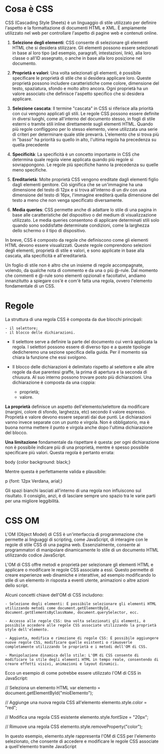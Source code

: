 # Cosa è CSS

CSS (Cascading Style Sheets) è un linguaggio di stile utilizzato per definire l'aspetto e la formattazione di documenti HTML e XML. È ampiamente utilizzato nel web per controllare l'aspetto di pagine web e contenuti online.

1. **Selezione degli elementi**: CSS consente di selezionare gli elementi HTML che si desidera stilizzare. Gli elementi possono essere selezionati in base al loro tipo (ad esempio, paragrafi, intestazioni, link), alla loro classe o all'ID assegnato, o anche in base alla loro posizione nel documento.

2. **Proprietà e valori**: Una volta selezionati gli elementi, è possibile specificare le proprietà di stile che si desidera applicare loro. Queste proprietà possono includere caratteristiche come colore, dimensione del testo, spaziatura, sfondo e molto altro ancora. Ogni proprietà ha un valore associato che definisce l'aspetto specifico che si desidera applicare.

3. **Selezione cascata**: Il termine "cascata" in CSS si riferisce alla priorità con cui vengono applicati gli stili. Le regole CSS possono essere definite in diversi luoghi, come all'interno del documento stesso, in fogli di stile esterni o tramite stili inline direttamente sugli elementi HTML. Quando più regole confliggono per lo stesso elemento, viene utilizzata una serie di criteri per determinare quale stile prevarrà. L'elemento che si trova più in "basso" ha priorità su quello in alto, l'ultima regola ha precedenza su quella precedente

4. **Specificità**: La specificità è un concetto importante in CSS che determina quale regola viene applicata quando più regole si sovrappongono. Le regole più specifiche hanno la precedenza su quelle meno specifiche.

5. **Ereditarietà**: Molte proprietà CSS vengono ereditate dagli elementi figlio dagli elementi genitore. Ciò significa che se un'immagine ha una dimensione del testo di 12px e si trova all'interno di un div con una dimensione del testo di 16px, l'immagine erediterà quella dimensione del testo a meno che non venga specificato diversamente.

6. **Media queries**: CSS permette anche di adattare lo stile di una pagina in base alle caratteristiche del dispositivo o del medium di visualizzazione utilizzato. Le media queries consentono di applicare determinati stili solo quando sono soddisfatte determinate condizioni, come la larghezza dello schermo o il tipo di dispositivo.

In breve, CSS è composto da regole che definiscono come gli elementi HTML devono essere visualizzati. Queste regole comprendono selezioni degli elementi, proprietà di stile e valori, e sono applicate in base alla cascata, alla specificità e all'ereditarietà.

Un foglio di stile non è altro che un insieme di regole accompagnate, volendo, da qualche nota di commento e da una o più @-rule. Dal momento che commenti e @-rule sono elementi opzionali e facoltativi, andiamo innanzitutto a spiegare cos'è e com'è fatta una regola, ovvero l'elemento fondamentale di un CSS.

# Regole

La struttura di una regola CSS è composta da due blocchi principali:

    - il selettore;
    - il blocco delle dichiarazioni.

- Il selettore serve a definire la parte del documento cui verrà applicata la regola. I selettori possono essere di diverso tipo e a queste tipologie dedicheremo una sezione specifica della guida. Per il momento sia chiara la funzione che essi svolgono.

- Il blocco delle dichiarazioni è delimitato rispetto al selettore e alle altre regole da due parentesi graffe, la prima di apertura e la seconda di chiusura. Al suo interno possono trovare posto più dichiarazioni. Una dichiarazione è composta da una coppia:

  - proprietà;
  - valore.

**La proprietà** definisce un aspetto dell'elemento/selettore da modificare (margini, colore di sfondo, larghezza, etc) secondo il valore espresso. Proprietà e valore devono essere separati dai due punti. Le dichiarazioni vanno invece separate con un punto e virgola. Non è obbligatorio, ma è buona norma mettere il punto e virgola anche dopo l'ultima dichiarazione del blocco.

**Una limitazione** fondamentale da rispettare è questa: per ogni dichiarazione non è possibile indicare più di una proprietà, mentre è spesso possibile specificare più valori. Questa regola è pertanto errata:

body {color background: black;}

Mentre questa è perfettamente valida e plausibile:

p {font: 12px Verdana, arial;}

Gli spazi bianchi lasciati all'interno di una regola non influiscono sul risultato. Il consiglio, anzi, è di lasciare sempre uno spazio tra le varie parti per una migliore leggibilità.

# CSS OM

L'OM (Object Model) di CSS è un'interfaccia di programmazione che permette ai linguaggi di scripting, come JavaScript, di interagire con le regole di stile CSS di una pagina web. Essenzialmente, consente ai programmatori di manipolare dinamicamente lo stile di un documento HTML utilizzando codice JavaScript.

L'OM di CSS offre metodi e proprietà per selezionare gli elementi HTML e applicare o modificare le regole CSS associate a essi. Questo permette di creare esperienze web dinamiche e interattive, ad esempio modificando lo stile di un elemento in risposta a eventi utente, animazioni o altre azioni dello script.

Alcuni concetti chiave dell'OM di CSS includono:

    - Selezione degli elementi: È possibile selezionare gli elementi HTML utilizzando metodi come document.getElementById, document.getElementsByClassName, document.querySelector, ecc.

    - Accesso alle regole CSS: Una volta selezionati gli elementi, è possibile accedere alle regole CSS associate utilizzando la proprietà style dell'elemento.

    - Aggiunta, modifica e rimozione di regole CSS: È possibile aggiungere nuove regole CSS, modificare quelle esistenti o rimuoverle completamente utilizzando le proprietà e i metodi dell'OM di CSS.

    - Manipolazione dinamica dello stile: L'OM di CSS consente di modificare lo stile degli elementi HTML in tempo reale, consentendo di creare effetti visivi, animazioni e layout dinamici.

Ecco un esempio di come potrebbe essere utilizzato l'OM di CSS in JavaScript:

// Seleziona un elemento HTML
var elemento = document.getElementById("mioElemento");

// Aggiunge una nuova regola CSS all'elemento
elemento.style.color = "red";

// Modifica una regola CSS esistente
elemento.style.fontSize = "20px";

// Rimuove una regola CSS
elemento.style.removeProperty("color");

In questo esempio, elemento.style rappresenta l'OM di CSS per l'elemento selezionato, che consente di accedere e modificare le regole CSS associate a quell'elemento tramite JavaScript
